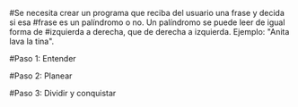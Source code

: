#Se necesita crear un programa que reciba del usuario una frase y decida si esa
#frase es un palíndromo o no. Un palíndromo se puede leer de igual forma de
#izquierda a derecha, que de derecha a izquierda. Ejemplo: "Anita lava la tina".

#Paso 1: Entender



#Paso 2: Planear



#Paso 3: Dividir y conquistar